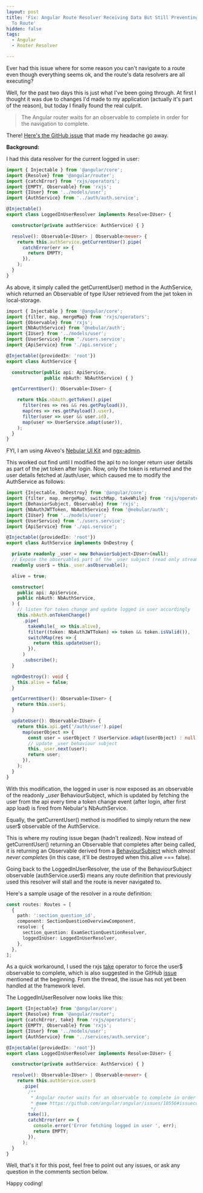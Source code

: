 ```yaml
---
layout: post
title: 'Fix: Angular Route Resolver Receiving Data But Still Preventing Navigation
  To Route'
hidden: false
tags:
  - Angular
  - Router Resolver

---
```

Ever had this issue where for some reason you can't navigate to a route even though everything seems ok, and the route's data resolvers are all executing?

Well, for the past two days this is just what I've been going through. At first I thought it was due to changes I'd made to my application (actually it's part of the reason), but today I finally found the real culprit.

> The Angular router waits for an observable to complete in order for the navigation to complete.

There! [Here's the GitHub issue](https://github.com/angular/angular/issues/10556#issuecomment-240284735) that made my headache go away.

**Background:**

I had this data resolver for the current logged in user:
```typescript
import { Injectable } from '@angular/core';
import {Resolve} from '@angular/router';
import {catchError} from 'rxjs/operators';
import {EMPTY, Observable} from 'rxjs';
import {IUser} from '../models/user';
import {AuthService} from '../auth/auth.service';

@Injectable()
export class LoggedInUserResolver implements Resolve<IUser> {

  constructor(private authService: AuthService) { }

  resolve(): Observable<IUser> | Observable<never> {
    return this.authService.getCurrentUser().pipe(
      catchError(err => {
        return EMPTY;
      }),
    );
  }
}
```
    

As above, it simply called the getCurrentUser() method in the AuthService, which returned an Observable of type IUser retrieved from the jwt token in local-storage.
```typescript
﻿import { Injectable } from '@angular/core';
import {filter, map, mergeMap} from 'rxjs/operators';
import {Observable} from 'rxjs';
import {NbAuthService} from '@nebular/auth';
import {IUser} from '../models/user';
import {UserService} from './users.service';
import {ApiService} from './api.service';

@Injectable({providedIn: 'root'})
export class AuthService {

  constructor(public api: ApiService,
              public nbAuth: NbAuthService) { }

  getCurrentUser(): Observable<IUser> {

    return this.nbAuth.getToken().pipe(
      filter(res => res && res.getPayload()),
      map(res => res.getPayload().user),
      filter(user => user && user.id),
      map(user => UserService.adapt(user)),
    );
  }
}
```

FYI, I am using Akveo's [Nebular UI Kit](https://akveo.github.io/nebular/) and [ngx-admin](https://github.com/akveo/ngx-admin).

This worked out find until I modified the api to no longer return user details as part of the jwt token after login. Now, only the token is returned and the user details fetched at /auth/user, which caused me to modify the AuthService as follows:
```typescript
import {Injectable, OnDestroy} from '@angular/core';
import {filter, map, mergeMap, switchMap, takeWhile} from 'rxjs/operators';
import {BehaviorSubject, Observable} from 'rxjs';
import {NbAuthJWTToken, NbAuthService} from '@nebular/auth';
import {IUser} from '../models/user';
import {UserService} from './users.service';
import {ApiService} from './api.service';

@Injectable({providedIn: 'root'})
export class AuthService implements OnDestroy {

  private readonly _user = new BehaviorSubject<IUser>(null);
  // Expose the observable$ part of the _user subject (read only stream)
  readonly user$ = this._user.asObservable();

  alive = true;

  constructor(
    public api: ApiService,
    public nbAuth: NbAuthService,
  ) {
    // listen for token change and update logged in user accordingly
    this.nbAuth.onTokenChange()
      .pipe(
        takeWhile(_ => this.alive),
        filter((token: NbAuthJWTToken) => token && token.isValid()),
        switchMap(res => {
          return this.updateUser();
        }),
      )
      .subscribe();
  }

  ngOnDestroy(): void {
    this.alive = false;
  }

  getCurrentUser(): Observable<IUser> {
    return this.user$;
  }

  updateUser(): Observable<IUser> {
    return this.api.get('/auth/user').pipe(
      map(userObject => {
        const user = userObject ? UserService.adapt(userObject) : null;
        // update _user behaviour subject
        this._user.next(user);
        return user;
      }),
    );
  }
}
```
With this modification, the logged in user is now exposed as an observable of the readonly __user_ BehaviourSubject, which is updated by fetching the user from the api every time a token change event (after login, after first app load) is fired from Nebular's NbAuthService.

Equally, the getCurrentUser() method is modified to simply return the new user$ observable of the AuthService.

This is where my routing issue began (hadn't realized). Now instead of getCurrentUser() returning an Observable that completes after being called, it is returning an Observable derived from a [BehaviourSubject](https://www.learnrxjs.io/subjects/behaviorsubject.html) which _almost never completes_ (in this case, it'll be destroyed when this.alive === false).

Going back to the LoggedInUserResolver, the use of the BehaviourSubject observable (authService.user$) means any route definition that previously used this resolver will stall and the route is never navigated to.

Here's a sample usage of the resolver in a route definition:
```typescript
const routes: Routes = [
  {
    path: ':section_question_id',
    component: SectionQuestionOverviewComponent,
    resolve: {
      section_question: ExamSectionQuestionResolver,
      loggedInUser: LoggedInUserResolver,
    },
  },
];
```
As a quick workaround, I used the rxjs [take](https://www.learnrxjs.io/operators/filtering/take.html) operator to force the user$ observable to complete, which is also suggested in the GitHub [issue](https://github.com/angular/angular/issues/10556#issuecomment-240284735) mentioned at the beginning. From the thread, the issue has not yet been handled at the framework level.

The LoggedInUserResolver now looks like this:
```typescript
import {Injectable} from '@angular/core';
import {Resolve} from '@angular/router';
import {catchError, take} from 'rxjs/operators';
import {EMPTY, Observable} from 'rxjs';
import {IUser} from '../models/user';
import {AuthService} from '../services/auth.service';

@Injectable({providedIn: 'root'})
export class LoggedInUserResolver implements Resolve<IUser> {

  constructor(private authService: AuthService) { }

  resolve(): Observable<IUser> | Observable<never> {
    return this.authService.user$
      .pipe(
        /**
         * Angular router waits for an observable to complete in order for the navigation to complete.
         * @see https://github.com/angular/angular/issues/10556#issuecomment-240284735
         */
        take(1),
        catchError(err => {
          console.error('Error fetching logged in user ', err);
          return EMPTY;
        }),
      );
  }
}
```
Well, that's it for this post, feel free to point out any issues, or ask any question in the comments section below.

Happy coding!